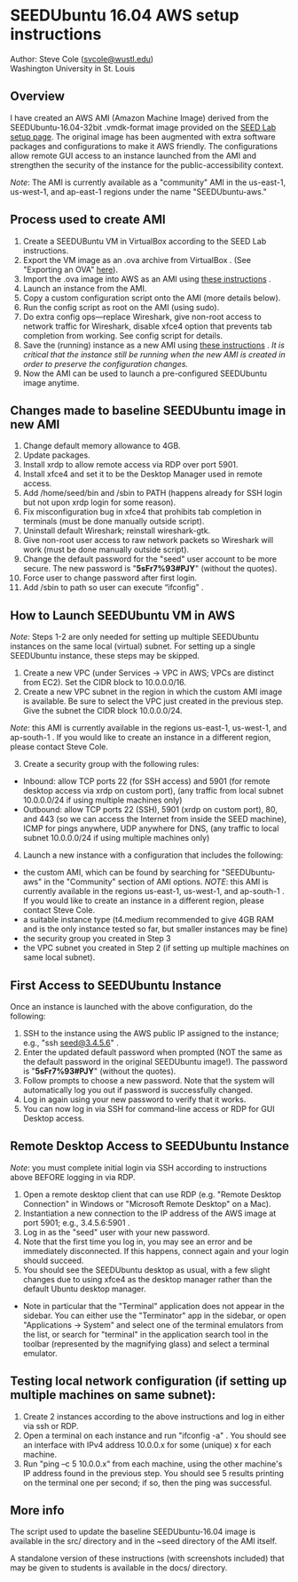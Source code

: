 # SEEDUbuntu 16.04 AWS setup instructions
Author: Steve Cole (svcole@wustl.edu)    
Washington University in St. Louis

## Overview

I have created an AWS AMI (Amazon Machine Image) derived from the
SEEDUbuntu-16.04-32bit .vmdk-format image provided on the [SEED Lab setup
page](https://seedsecuritylabs.org/lab_env.html).  The original image
has been augmented with extra software packages and configurations to
make it AWS friendly.  The configurations allow remote GUI access to an
instance launched from the AMI and strengthen the security of the
instance for the public-accessibility context.  

_Note_: The AMI is currently available as a "community" AMI in the
us-east-1, us-west-1, and ap-east-1 regions under the name
"SEEDUbuntu-aws."

## Process used to create AMI      

1. Create a SEEDUBuntu VM in VirtualBox according to the SEED Lab
instructions.  
2. Export the VM image as an .ova archive from VirtualBox .  (See
"Exporting an OVA"
[here](https://www.maketecheasier.com/import-export-ova-files-in-virtualbox/)).    
3. Import the .ova image into AWS as an AMI using [these
instructions](https://aws.amazon.com/ec2/vm-import/) .   
4. Launch an instance from the AMI.    
5. Copy a custom configuration script onto the AMI (more details
below).    
6. Run the config script as root on the AMI (using sudo).    
7. Do extra config ops—replace Wireshark, give non-root access to
network traffic for Wireshark, disable xfce4 option that prevents tab
completion from working.  See config script for details.
8. Save the (running) instance as a new AMI using [these
instructions](https://docs.aws.amazon.com/toolkit-for-visual-studio/latest/user-guide/tkv-create-ami-from-instance.html)
.  _It is critical that the instance still be running when
the new AMI is created in order to preserve the configuration changes._
9. Now the AMI can be used to launch a pre-configured SEEDUbuntu
image anytime.

## Changes made to baseline SEEDUbuntu image in new AMI    

1. Change default memory allowance to 4GB.   
2. Update packages.   
3. Install xrdp to allow remote access via RDP over port 5901.    
4. Install xfce4 and set it to be the Desktop Manager used in
remote access.    
5. Add /home/seed/bin and /sbin to PATH (happens already for SSH
login but not upon xrdp login for some reason).    
6. Fix misconfiguration bug in xfce4 that prohibits tab completion
in terminals (must be done manually outside script).    
7. Uninstall default Wireshark; reinstall wireshark-gtk.     
8. Give non-root user access to raw network packets so Wireshark
will work (must be done manually outside script).    
9. Change the default password for the "seed" user account to be
more secure.  The new password is "**5sFr7%93#PJY**" (without the quotes).
10. Force user to change password after first login.    
11. Add /sbin to path so user can execute “ifconfig” .     

## How to Launch SEEDUbuntu VM in AWS

_Note_: Steps 1-2 are only needed for setting up multiple SEEDUbuntu
instances on the same local (virtual) subnet.  For setting up a single
SEEDUbuntu instance, these steps may be skipped.    

1. Create a new VPC (under Services -> VPC in AWS; VPCs are
distinct from EC2).  Set the CIDR block to 10.0.0.0/16.   
2.	Create a new VPC subnet in the region in which the custom AMI
image is available.  Be sure to select the VPC
just created in the previous step.  Give the subnet the CIDR block
10.0.0.0/24.    

_Note_: this AMI is currently available in the regions us-east-1,
us-west-1, and ap-south-1 .  If you would like to create an instance in
a different region, please contact Steve Cole.    
 
3. Create a security group with the following rules:    
- Inbound: allow  TCP ports 22 (for SSH access) and 5901 (for
remote desktop access via xrdp on custom port), (any traffic from local
subnet 10.0.0.0/24 if using multiple machines only)    
- Outbound: allow TCP ports 22 (SSH), 5901 (xrdp on custom port),
80, and 443 (so we can access the Internet from inside the SEED
machine), ICMP for pings anywhere, UDP anywhere for DNS, (any traffic to
local subnet 10.0.0.0/24 if using multiple machines only)

4. Launch a new instance with a configuration that includes the
following: 
- the custom AMI, which can be found by searching for
 "SEEDUbuntu-aws" in the "Community" section of AMI options.
_NOTE_: this AMI is currently available in the regions us-east-1,
us-west-1, and ap-south-1 .  If you would like to create an instance in
a different region, please contact Steve Cole.    
- a suitable instance type (t4.medium recommended to give 4GB RAM
 and is the only instance tested so far, but smaller instances
 may be fine)    
- the security group you created in Step 3    
- the VPC subnet you created in Step 2 (if setting up multiple
	machines on same local subnet).      

## First Access to SEEDUbuntu Instance

Once an instance is launched with the above configuration, do the
following:    

1. SSH to the instance using the AWS public IP assigned to the
instance; e.g., "ssh seed@3.4.5.6" .    
2. Enter the updated default password when prompted (NOT the same
as the default password in the original SEEDUbuntu image!).  The
password is "**5sFr7%93#PJY**" (without the quotes).    
3. Follow prompts to choose a new password.  Note that the system
will automatically log you out if password is successfully changed.   
4. Log in again using your new password to verify that it works.    
5. You can now log in via SSH for command-line access or RDP for
GUI Desktop access.    

## Remote Desktop Access to SEEDUbuntu Instance

_Note_: you must complete initial login via SSH according to instructions
above BEFORE logging in via RDP.    

1. Open a remote desktop client that can use RDP (e.g. "Remote Desktop
Connection" in Windows or "Microsoft Remote Desktop" on a Mac).    
2. Instantiation a new connection to the IP address of the AWS
image at port 5901; e.g., 3.4.5.6:5901 .   
3. Log in as the "seed" user with your new password.    
4. Note that the first time you log in, you may see an error and be
immediately disconnected.  If this happens, connect again and your login
should succeed.    
5. You should see the SEEDUbuntu desktop as usual, with a few
slight changes due to using xfce4 as the desktop manager rather than the
default Ubuntu desktop manager.   
 
- Note in particular that the "Terminal" application does not appear in
  the sidebar.  You can either use the "Terminator" app in the sidebar,
or open "Applications -> System" and select one of the terminal
emulators from the list, or search for "terminal" in the application
search tool in the toolbar (represented by the magnifying glass) and
select a terminal emulator.


## Testing local network configuration (if setting up multiple machines on same subnet):

1. Create 2 instances according to the above instructions and log
in either via ssh or RDP.    
2. Open a terminal on each instance and run "ifconfig -a" .  You
should see an interface with IPv4 address 10.0.0.x for some (unique) x
for each machine.    
3. Run "ping –c 5 10.0.0.x" from each machine, using the other
machine's IP address found in the previous step.  You should see 5
results printing on the terminal one per second; if so, then the ping
was successful.   

## More info

The script used to update the baseline SEEDUbuntu-16.04 image is
available in the src/ directory and in the ~seed directory of the AMI
itself.

A standalone version of these instructions (with screenshots included)
that may be given to students is available in the docs/ directory.
